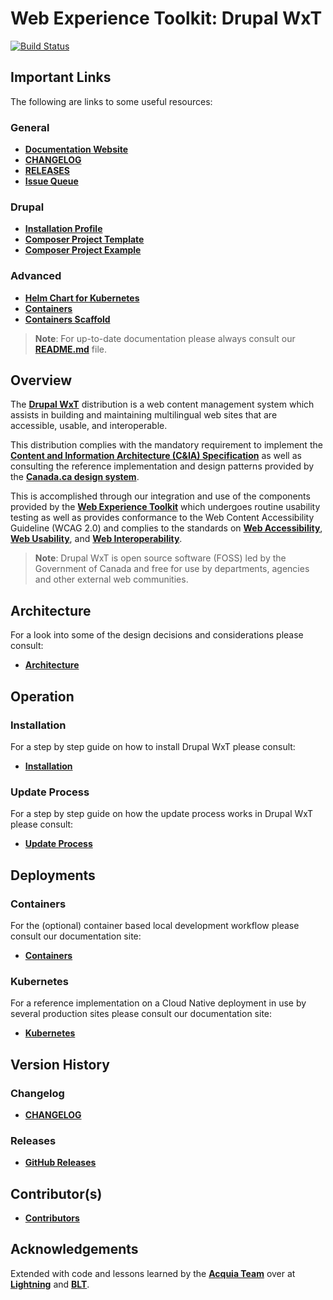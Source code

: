 # Web Experience Toolkit: Drupal WxT

[![Build Status][githubci-badge]][githubci]

## Important Links

The following are links to some useful resources:

### General

- **[Documentation Website][docs]**
- **[CHANGELOG][changelog]**
- **[RELEASES][releases]**
- **[Issue Queue][issue-drupal]**

### Drupal

- **[Installation Profile][github-wxt]**
- **[Composer Project Template][github-wxt-project]**
- **[Composer Project Example][github-site-wxt]**

### Advanced

- **[Helm Chart for Kubernetes][github-helm-drupal]**
- **[Containers][containers]**
- **[Containers Scaffold][containers-scaffold]**

> **Note**: For up-to-date documentation please always consult our **[README.md][readme]** file.

## Overview

The **[Drupal WxT][github-wxt]** distribution is a web content management system which assists in building and maintaining multilingual web sites that are accessible, usable, and interoperable.

This distribution complies with the mandatory requirement to implement the **[Content and Information Architecture (C&IA) Specification][spec]** as well as consulting the reference implementation and design patterns provided by the **[Canada.ca design system][spec-canada]**.

This is accomplished through our integration and use of the components provided by the **[Web Experience Toolkit][wet-boew]** which undergoes routine usability testing as well as provides conformance to the Web Content Accessibility Guideline (WCAG 2.0) and complies to the standards on **[Web Accessibility][standard_accessibility]**, **[Web Usability][standard_usability]**, and **[Web Interoperability][standard_interoperability]**.

> **Note**: Drupal WxT is open source software (FOSS) led by the Government of Canada and free for use by departments, agencies and other external web communities.

## Architecture

For a look into some of the design decisions and considerations please consult:

- **[Architecture][docs-architecture]**

## Operation

### Installation

For a step by step guide on how to install Drupal WxT please consult:

- **[Installation][docs-installation]**

### Update Process

For a step by step guide on how the update process works in Drupal WxT please consult:

- **[Update Process][docs-update-process]**

## Deployments

### Containers

For the (optional) container based local development workflow please consult our documentation site:

- **[Containers][docs-containers]**

### Kubernetes

For a reference implementation on a Cloud Native deployment in use by several production sites please consult our documentation site:

- **[Kubernetes][docs-kubernetes]**

## Version History

### Changelog

- **[CHANGELOG][changelog]**

### Releases

- **[GitHub Releases][releases]**

## Contributor(s)

- **[Contributors][contributors]**

## Acknowledgements

Extended with code and lessons learned by the **[Acquia Team][acquia]** over at **[Lightning][lightning]** and **[BLT][blt]**.

<!-- Links Referenced -->

[acquia]:                    https://acquia.com
[blt]:                       https://github.com/acquia/blt
[changelog]:                 https://github.com/drupalwxt/wxt/blob/4.2.x/CHANGELOG.md
[containers]:                https://hub.docker.com/r/drupalwxt/site-wxt
[containers-scaffold]:       https://github.com/drupalwxt/docker-scaffold
[contributors]:              https://github.com/drupalwxt/wxt/graphs/contributors
[docs]:                      http://drupalwxt.github.io
[docs-architecture]:         https://drupalwxt.github.io/en/docs/development/architecture/
[docs-containers]:           https://drupalwxt.github.io/en/docs/environment/containers/
[docs-kubernetes]:           https://drupalwxt.github.io/en/docs/environment/kubernetes/
[docs-installation]:         https://drupalwxt.github.io/en/docs/general/installation/
[docs-update-process]:       https://drupalwxt.github.io/en/docs/general/update/
[githubci]:                  https://github.com/drupalwxt/wxt/actions
[githubci-badge]:            https://github.com/drupalwxt/wxt/workflows/build/badge.svg
[github-site-wxt]:           https://github.com/drupalwxt/site-wxt
[github-wxt]:                https://github.com/drupalwxt/wxt
[github-wxt-project]:        https://github.com/drupalwxt/wxt-project#user-content-new-project
[issue-drupal]:              https://drupal.org/project/issues/wxt
[github-helm-drupal]:        https://github.com/drupalwxt/helm-drupal
[lightning]:                 https://github.com/acquia/lightning
[readme]:                    https://github.com/drupalwxt/wxt/blob/4.2.x/README.md
[spec]:                      https://www.canada.ca/en/treasury-board-secretariat/services/government-communications/canada-content-information-architecture-specification.html
[spec-canada]:               https://wet-boew.github.io/GCWeb/index-en.html
[standard_accessibility]:    https://www.tbs-sct.gc.ca/pol/doc-eng.aspx?id=23601
[standard_usability]:        http://www.tbs-sct.gc.ca/pol/doc-eng.aspx?id=24227
[standard_interoperability]: http://www.tbs-sct.gc.ca/pol/doc-eng.aspx?id=25875
[releases]:                  https://github.com/drupalwxt/wxt/releases
[wet-boew]:                  https://github.com/wet-boew/wet-boew
